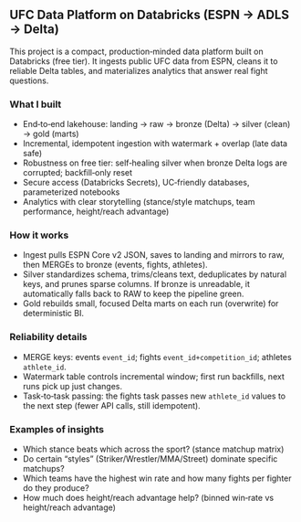 ## UFC Data Platform on Databricks (ESPN → ADLS → Delta)

This project is a compact, production‑minded data platform built on Databricks (free tier). It ingests public UFC data from ESPN, cleans it to reliable Delta tables, and materializes analytics that answer real fight questions.

### What I built

- End‑to‑end lakehouse: landing → raw → bronze (Delta) → silver (clean) → gold (marts)
- Incremental, idempotent ingestion with watermark + overlap (late data safe)
- Robustness on free tier: self‑healing silver when bronze Delta logs are corrupted; backfill‑only reset
- Secure access (Databricks Secrets), UC‑friendly databases, parameterized notebooks
- Analytics with clear storytelling (stance/style matchups, team performance, height/reach advantage)

### How it works

- Ingest pulls ESPN Core v2 JSON, saves to landing and mirrors to raw, then MERGEs to bronze (events, fights, athletes).
- Silver standardizes schema, trims/cleans text, deduplicates by natural keys, and prunes sparse columns. If bronze is unreadable, it automatically falls back to RAW to keep the pipeline green.
- Gold rebuilds small, focused Delta marts on each run (overwrite) for deterministic BI.

### Reliability details

- MERGE keys: events `event_id`; fights `event_id+competition_id`; athletes `athlete_id`.
- Watermark table controls incremental window; first run backfills, next runs pick up just changes.
- Task‑to‑task passing: the fights task passes new `athlete_id` values to the next step (fewer API calls, still idempotent).

### Examples of insights

- Which stance beats which across the sport? (stance matchup matrix)
- Do certain “styles” (Striker/Wrestler/MMA/Street) dominate specific matchups?
- Which teams have the highest win rate and how many fights per fighter do they produce?
- How much does height/reach advantage help? (binned win‑rate vs height/reach advantage)
